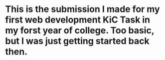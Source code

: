 # This is the submission I made for my first web development KiC Task in my forst year of college. Too basic, but I was just getting started back then.
